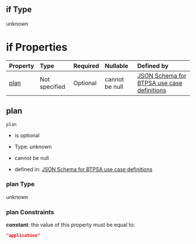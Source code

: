 ## if Type

unknown

# if Properties

| Property      | Type          | Required | Nullable       | Defined by                                                                                                                                                                                                                                    |
| :------------ | :------------ | :------- | :------------- | :-------------------------------------------------------------------------------------------------------------------------------------------------------------------------------------------------------------------------------------------- |
| [plan](#plan) | Not specified | Optional | cannot be null | [JSON Schema for BTPSA use case definitions](btpsa-usecase-properties-services-items-allof-1-then-allof-116-then-allof-1-if-properties-plan.md "undefined#/properties/services/items/allOf/1/then/allOf/116/then/allOf/1/if/properties/plan") |

## plan



`plan`

*   is optional

*   Type: unknown

*   cannot be null

*   defined in: [JSON Schema for BTPSA use case definitions](btpsa-usecase-properties-services-items-allof-1-then-allof-116-then-allof-1-if-properties-plan.md "undefined#/properties/services/items/allOf/1/then/allOf/116/then/allOf/1/if/properties/plan")

### plan Type

unknown

### plan Constraints

**constant**: the value of this property must be equal to:

```json
"application"
```

